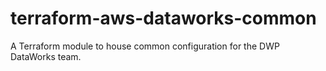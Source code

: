 # terraform-aws-dataworks-common
A Terraform module to house common configuration for the DWP DataWorks team.
